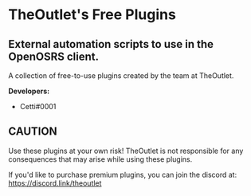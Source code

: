 # TheOutlet's Free Plugins

External automation scripts to use in the OpenOSRS client. 
- 
A collection of free-to-use plugins created by the team at TheOutlet.

**Developers:**
- Cetti#0001


CAUTION
-
Use these plugins at your own risk! TheOutlet is not responsible for any consequences that may arise while using these plugins.

If you'd like to purchase premium plugins, you can join the discord at: https://discord.link/theoutlet